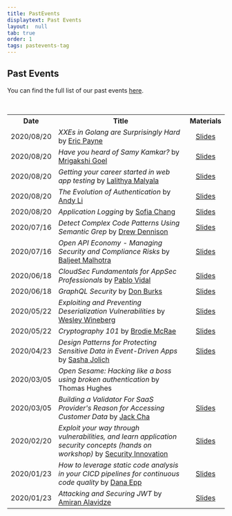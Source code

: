 ```yaml
---
title: PastEvents
displaytext: Past Events
layout:  null
tab: true
order: 1
tags: pastevents-tag
---
```


## Past Events

You can find the full list of our past events [here](http://owaspvancouver.eventbrite.com/).

<div class="talks">
    <br>
    <table>
        <tr>
            <th>Date</th>
            <th>Title</th>
            <th>Materials</th>
        </tr>
<!--    new past event template, add newer rows at the top!
        <tr>
            <td>2020/MM/DD</td>
            <td><i>TALK_TITLE</i> by <a href="SOME_LINK">SPEAKER_NAME</a></td>
            <td><a href="assets/presentations/FILE_NAME">Slides</a></td>
        </tr>
-->
        <tr>
            <td>2020/08/20</td>
            <td><i>XXEs in Golang are Surprisingly Hard</i> by <a href="https://www.linkedin.com/in/ericmpayne/">Eric Payne</a></td>
            <td><a href="assets/presentations/2020-08_Golang_XXE.pdf">Slides</a></td>
        </tr>
        <tr>
            <td>2020/08/20</td>
            <td><i>Have you heard of Samy Kamkar?</i> by <a href="https://www.linkedin.com/in/mrigakshi-goel-19b6051a/">Mrigakshi Goel</a></td>
            <td><a href="assets/presentations/2020-08_XSS_Mrigakshi.pdf">Slides</a></td>
        </tr>
        <tr>
            <td>2020/08/20</td>
            <td><i>Getting your career started in web app testing</i> by <a href="https://www.linkedin.com/in/lalithyamalyala">Lalithya Malyala</a></td>
            <td><a href="assets/presentations/2020-08_careers_in_web_app_testing.pdf">Slides</a></td>
        </tr>
        <tr>
            <td>2020/08/20</td>
            <td><i>The Evolution of Authentication</i> by <a href="https://www.linkedin.com/in/li-andy/">Andy Li</a></td>
            <td><a href="assets/presentations/2020-08_The_Evolution_of_Authentication.pdf">Slides</a></td>
        </tr>
        <tr>
            <td>2020/08/20</td>
            <td><i>Application Logging</i> by <a href="https://www.linkedin.com/in/sofia-chang/">Sofia Chang</a></td>
            <td><a href="assets/presentations/2020-08_Insufficient_Logging_and_Monitoring.pdf">Slides</a></td>
        </tr>
        <tr>
            <td>2020/07/16</td>
            <td><i>Detect Complex Code Patterns Using Semantic Grep</i> by <a href="https://twitter.com/drewdennison">Drew Dennison</a></td>
            <td><a href="assets/presentations/2020-07_r2c-semgrep-OWASP-Vancouver.pdf">Slides</a></td>
        </tr>
        <tr>
            <td>2020/07/16</td>
            <td><i>Open API Economy - Managing Security and Compliance Risks</i> by <a href="https://twitter.com/teejlab">Baljeet Malhotra</a></td>
            <td><a href="assets/presentations/2020-07_Open_API_Economy.pdf">Slides</a></td>
        </tr>
        <tr>
            <td>2020/06/18</td>
            <td><i>CloudSec Fundamentals for AppSec Professionals</i> by <a href="https://www.linkedin.com/in/pablo-vidal-bouza-60064528/">Pablo Vidal</a></td>
            <td><a href="assets/presentations/2020-06_CloudSec_Fundamentals.pdf">Slides</a></td>
        </tr>
        <tr>
            <td>2020/06/18</td>
            <td><i>GraphQL Security</i> by <a href="https://twitter.com/don_burks">Don Burks</a></td>
            <td><a href="assets/presentations/2020-06_GraphQL_Security.pdf">Slides</a></td>
        </tr>
        <tr>
            <td>2020/05/22</td>
            <td><i>Exploiting and Preventing Deserialization Vulnerabilities</i> by <a href="https://www.linkedin.com/in/wineberg/">Wesley Wineberg</a></td>
            <td><a href="assets/presentations/2020-05_Exploiting_and_Preventing_Deserialization_Vulnerabilities.pdf">Slides</a></td>
        </tr>
        <tr>
            <td>2020/05/22</td>
            <td><i>Cryptography 101</i> by <a href="https://twitter.com/brodieve">Brodie McRae</a></td>
            <td><a href="assets/presentations/2020-05_Cryptography_101.pdf">Slides</a></td>
        </tr>
        <tr>
            <td>2020/04/23</td>
            <td><i>Design Patterns for Protecting Sensitive Data in Event-Driven Apps</i> by <a href="https://www.linkedin.com/in/sasadjolic/">Sasha Jolich</a></td>
           <td><a href="https://www.slideshare.net/sasadjolic/protecting-sensitive-data-in-eventdriven-design-edd-applications-232582037">Slides</a></td>
        </tr>
        <tr>
            <td>2020/03/05</td>
            <td><i>Open Sesame: Hacking like a boss using broken authentication</i> by Thomas Hughes</td>
            <td></td>
        </tr>
        <tr>
            <td>2020/03/05</td>
            <td><i>Building a Validator For SaaS Provider's Reason for Accessing Customer Data</i> by <a href="https://www.linkedin.com/in/jack-cha/">Jack Cha</a></td>
            <td><a href="assets/presentations/2020-03_Jack_Cha.pdf">Slides</a></td>
        </tr>
            <tr>
            <td>2020/02/20</td>
            <td><i>Exploit your way through vulnerabilities, and learn application security concepts (hands on workshop)</i> by <a href="https://www.securityinnovation.com/">Security Innovation</a></td>
            <td><a href="assets/presentations/2020-02_OWASP_Vancouver_Small.pdf">Slides</a></td>
        </tr>
        <tr>
            <td>2020/01/23</td>
            <td><i>How to leverage static code analysis in your CICD pipelines for continuous code quality</i> by <a href="https://danaepp.com">Dana Epp</a></td>
            <td><a href="assets/presentations/2020-01_SCA_in_Azure_DevOps.pdf">Slides</a></td>
        </tr>
        <tr>
            <td>2020/01/23</td>
            <td><i>Attacking and Securing JWT</i> by <a href="https://twitter.com/airman604">Amiran Alavidze</a></td>
            <td><a href="assets/presentations/2020-01_Attacking_and_Securing_JWT.pdf">Slides</a></td>
        </tr>
    </table>
</div>

<style>
.talks table th:first-of-type {
    width: 15%;
}
.talks table th:nth-of-type(3) {
    width: 15%;
}
.talks table td:nth-of-type(3) {
    text-align: center;
}
</style>